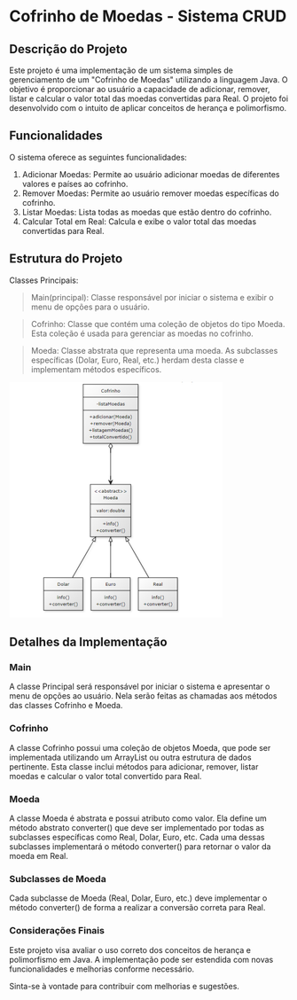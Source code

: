 
# Cofrinho de Moedas - Sistema CRUD

## Descrição do Projeto

Este projeto é uma implementação de um sistema simples de gerenciamento de um "Cofrinho de Moedas" utilizando a linguagem Java. O objetivo é proporcionar ao usuário a capacidade de adicionar, remover, listar e calcular o valor total das moedas convertidas para Real. O projeto foi desenvolvido com o intuito de aplicar conceitos de herança e polimorfismo.

## Funcionalidades

O sistema oferece as seguintes funcionalidades:

1. Adicionar Moedas: Permite ao usuário adicionar moedas de diferentes valores e países ao cofrinho.
2. Remover Moedas: Permite ao usuário remover moedas específicas do cofrinho.
3. Listar Moedas: Lista todas as moedas que estão dentro do cofrinho.
4. Calcular Total em Real: Calcula e exibe o valor total das moedas convertidas para Real.

## Estrutura do Projeto
Classes Principais:

> Main(principal): Classe responsável por iniciar o sistema e exibir o menu de opções para o usuário. 

> Cofrinho: Classe que contém uma coleção de objetos do tipo Moeda. Esta coleção é usada para gerenciar as moedas no cofrinho.

> Moeda: Classe abstrata que representa uma moeda. As subclasses específicas (Dolar, Euro, Real, etc.) herdam desta classe e implementam métodos específicos.

![alt text](diagrama.png)

## Detalhes da Implementação

### Main
A classe Principal será responsável por iniciar o sistema e apresentar o menu de opções ao usuário. Nela serão feitas as chamadas aos métodos das classes Cofrinho e Moeda.

### Cofrinho
A classe Cofrinho possui uma coleção de objetos Moeda, que pode ser implementada utilizando um ArrayList ou outra estrutura de dados pertinente. Esta classe inclui métodos para adicionar, remover, listar moedas e calcular o valor total convertido para Real.

### Moeda
A classe Moeda é abstrata e possui atributo como valor. Ela define um método abstrato converter() que deve ser implementado por todas as subclasses específicas como Real, Dolar, Euro, etc. Cada uma dessas subclasses implementará o método converter() para retornar o valor da moeda em Real.

### Subclasses de Moeda
Cada subclasse de Moeda (Real, Dolar, Euro, etc.) deve implementar o método converter() de forma a realizar a conversão correta para Real. 

### Considerações Finais
Este projeto visa avaliar o uso correto dos conceitos de herança e polimorfismo em Java. A implementação pode ser estendida com novas funcionalidades e melhorias conforme necessário.

Sinta-se à vontade para contribuir com melhorias e sugestões.

